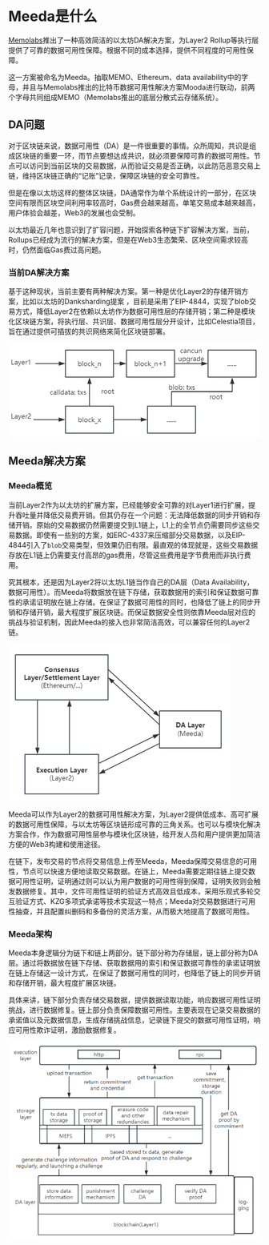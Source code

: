 # Meeda是什么

[Memolabs](https://memolabs.org/)推出了一种高效简洁的以太坊DA解决方案，为Layer2 Rollup等执行层提供了可靠的数据可用性保障。根据不同的成本选择，提供不同程度的可用性保障。

这一方案被命名为Meeda。抽取MEMO、Ethereum、data availability中的字母，并且与Memolabs推出的比特币数据可用性解决方案Mooda进行联动，前两个字母共同组成MEMO（Memolabs推出的底层分散式云存储系统）。

## DA问题

对于区块链来说，数据可用性（DA）是一件很重要的事情。众所周知，共识是组成区块链的重要一环，而节点要想达成共识，就必须要保障可靠的数据可用性。节点可以访问到当前区块的交易数据，从而验证交易是否正确，以此防范恶意交易上链，维持区块链正确的“记账”记录，保障区块链的安全可靠性。

但是在像以太坊这样的整体区块链，DA通常作为单个系统设计的一部分，在区块空间有限而区块空间利用率较高时，Gas费会越来越高，单笔交易成本越来越高，用户体验会越差，Web3的发展也会受制。

以太坊最近几年也意识到了扩容问题，开始探索各种链下扩容解决方案，当前，Rollups已经成为流行的解决方案，但是在Web3生态繁荣、区块空间需求较高时，仍然面临Gas费过高问题。

### 当前DA解决方案

基于这种现状，当前主要有两种解决方案。第一种是优化Layer2的存储开销方案，比如以太坊的Danksharding提案 ，目前是采用了EIP-4844，实现了blob交易方式，降低Layer2在依赖以太坊作为数据可用性层的存储开销；第二种是模块化区块链方案，将执行层、共识层、数据可用性层分开设计，比如Celestia项目，旨在通过提供可插拔的共识网络来简化区块链部署。

<img src="../../images/now-resolve-method.png" title="" alt="" data-align="center">

## Meeda解决方案

### Meeda概览

当前Layer2作为以太坊的扩展方案，已经能够安全可靠的对Layer1进行扩展，提升吞吐量并降低交易费开销。但其仍存在一个问题：无法降低数据的同步开销和存储开销。原始的交易数据仍然需要提交到L1链上，L1上的全节点仍需要同步这些交易数据。即使有一些别的方案，如ERC-4337来压缩部分交易数据，以及EIP-4844引入了`blob`交易类型，但效果仍旧有限。最直观的体现就是，这些交易数据存放在L1链上仍需要支付高昂的gas费用，尽管这些费用是字节费用而非执行费用。

究其根本，还是因为Layer2将以太坊L1链当作自己的DA层（Data Availability，数据可用性）。而Meeda将数据放在链下存储，获取数据用的索引和保证数据可靠性的承诺证明放在链上存储。在保证了数据可用性的同时，也降低了链上的同步开销和存储开销，最大程度扩展区块链。而保证数据安全性则依靠Meeda层对应的挑战与验证机制，因此Meeda的接入也非常简洁高效，可以兼容任何的Layer2链。

<img src="../../images/structure.png" title="" alt="" data-align="center">

Meeda可以作为Layer2的数据可用性解决方案，为Layer2提供低成本、高可扩展的数据可用性保障，与以太坊等区块链形成可靠的三角关系。也可以与模块化解决方案合作，作为数据可用性层参与模块化区块链，给开发人员和用户提供更加简洁方便的Web3构建和使用途径。

在链下，发布交易的节点将交易信息上传至Meeda，Meeda保障交易信息的可用性，节点可以快速方便地读取交易数据。在链上，Meeda需要定期往链上提交数据可用性证明，证明通过则可以认为用户数据的可用性得到保障，证明失败则会触发数据修复。其中，文件可用性证明的验证方式高效且低成本，采用乐观式多轮交互验证方式、KZG多项式承诺等技术实现这一特点；Meeda对交易数据进行可用性抽查，并且配置纠删码和多备份的灵活方案，从而极大地提高了数据可用性。

### Meeda架构

Meeda本身逻辑分为链下和链上两部分。链下部分称为存储层，链上部分称为DA层。通过将数据放在链下存储、获取数据用的索引和保证数据可靠性的承诺证明放在链上存储这一设计方式，在保证了数据可用性的同时，也降低了链上的同步开销和存储开销，最大程度扩展区块链。

具体来讲，链下部分负责存储交易数据，提供数据读取功能，响应数据可用性证明挑战，进行数据修复。链上部分负责保障数据可用性。主要表现在记录交易数据的承诺值以及元数据信息，生成存储挑战信息，记录链下提交的数据可用性证明，响应可用性欺诈证明，激励数据修复。

<img src="../../images/da-structure.png" title="" alt="" data-align="center">
